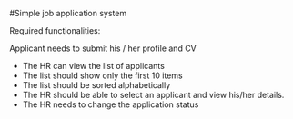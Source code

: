 #Simple job application system

Required functionalities:

Applicant needs to submit his / her profile and CV
* The HR can view the list of applicants
* The list should show only the first 10 items
* The list should be sorted alphabetically
* The HR should be able to select an applicant and view his/her details.
* The HR needs to change the application status